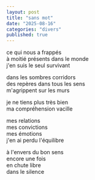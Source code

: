 ```yaml
---
layout: post
title: "sans mot"
date: "2025-08-16"
categories: "divers"
published: true
---
```


ce qui nous a frappés  
à moitié présents dans le monde  
j'en suis le seul survivant  

dans les sombres corridors  
des repères dans tous les sens  
m'agrippent sur les murs  

je ne tiens plus très bien  
ma compréhension vacille  

mes relations  
mes convictions  
mes émotions  
j'en ai perdu l'équilibre  

à l'envers du bon sens  
encore une fois  
en chute libre  
dans le silence  
